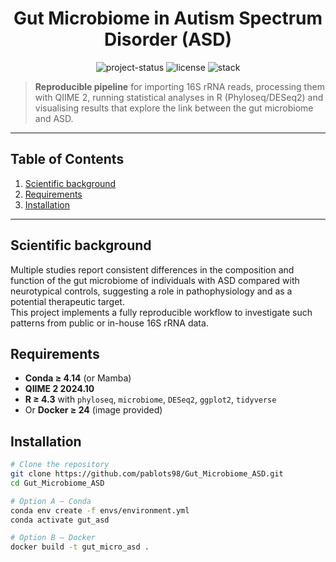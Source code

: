 <h1 align="center">Gut Microbiome in Autism Spectrum Disorder (ASD)</h1>

<p align="center">
  <img src="https://img.shields.io/badge/status-active-brightgreen" alt="project-status">
  <img src="https://img.shields.io/github/license/pablots98/Gut_Microbiome_ASD" alt="license">
  <img src="https://img.shields.io/badge/analysis-QIIME2%20%2B%20R-blueviolet" alt="stack">
</p>

> **Reproducible pipeline** for importing 16S rRNA reads, processing them with QIIME 2, running statistical analyses in R (Phyloseq/DESeq2) and visualising results that explore the link between the gut microbiome and ASD.

---

## Table of Contents
1. [Scientific background](#scientific-background)  
2. [Requirements](#requirements)  
4. [Installation](#installation)  

---

## Scientific background
Multiple studies report consistent differences in the composition and function of the gut microbiome of individuals with ASD compared with neurotypical controls, suggesting a role in pathophysiology and as a potential therapeutic target.  
This project implements a fully reproducible workflow to investigate such patterns from public or in-house 16S rRNA data.


## Requirements
* **Conda ≥ 4.14** (or Mamba)  
* **QIIME 2 2024.10**  
* **R ≥ 4.3** with `phyloseq`, `microbiome`, `DESeq2`, `ggplot2`, `tidyverse`  
* Or **Docker ≥ 24** (image provided)

## Installation
```bash
# Clone the repository
git clone https://github.com/pablots98/Gut_Microbiome_ASD.git
cd Gut_Microbiome_ASD

# Option A – Conda
conda env create -f envs/environment.yml
conda activate gut_asd

# Option B – Docker
docker build -t gut_micro_asd .
```

